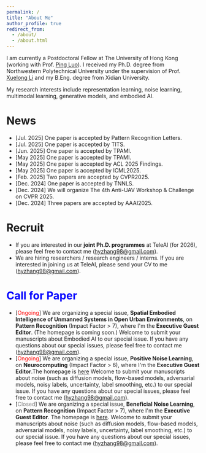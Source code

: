 ```yaml
---
permalink: /
title: "About Me"
author_profile: true
redirect_from: 
  - /about/
  - /about.html
---
```

I am currently a Postdoctoral Fellow at The University of Hong Kong (working with Prof. [Ping Luo](https://scholar.google.com/citations?user=aXdjxb4AAAAJ)). I received my Ph.D. degree from Northwestern Polytechnical University under the supervision of Prof. [Xuelong Li](https://scholar.google.com/citations?user=ahUibskAAAAJ) and my B.Eng. degree from Xidian University.

My research interests include representation learning, noise learning, multimodal learning, generative models, and embodied AI.

# News

- [Jul. 2025] One paper is accepted by Pattern Recognition Letters.
- [Jul. 2025] One paper is accepted by TITS.
- [Jun. 2025] One paper is accepted by TPAMI.
- [May 2025] One paper is accepted by TPAMI.
- [May 2025] One paper is accepted by ACL 2025 Findings.
- [May 2025] One paper is accepted by ICML2025.
- [Feb. 2025] Two papers are accepted by CVPR2025.
- [Dec. 2024] One paper is accepted by TNNLS.
- [Dec. 2024] We will organize The 4th Anti-UAV Workshop & Challenge on CVPR 2025.
- [Dec. 2024] Three papers are accepted by AAAI2025.

# Recruit

- If you are interested in our **joint Ph.D. programmes** at TeleAI (for 2026), please feel free to contact me (hyzhang98@gmail.com).
- We are hiring researchers / research engineers / interns. If you are interested in joining us at TeleAI, please send your CV to me (hyzhang98@gmail.com).

# <b><font color=blue>Call for Paper</font></b>

- \[<font color=red>Ongoing</font>\] We are organizing a special issue, **Spatial Embodied Intelligence of Unmanned Systems in Open Urban Environments**, on **Pattern Recognition** (Impact Factor > 7), where I'm the **Executive Guest Editor**. (The homepage is coming soon.) Welcome to submit your manuscripts about Embodied AI to our special issue. If you have any questions about our special issues, please feel free to contact me (hyzhang98@gmail.com).
- \[<font color=red>Ongoing</font>\] We are organizing a special issue, **Positive Noise Learning**, on **Neurocomputing** (Impact Factor > 6), where I'm the **Executive Guest Editor**.The homepage is [here](https://www.sciencedirect.com/special-issue/325125/positive-noise-learning) Welcome to submit your manuscripts about noise (such as diffusion models, flow-based models, adversarial models, noisy labels, uncertainty, label smoothing, etc.) to our special issue. If you have any questions about our special issues, please feel free to contact me (hyzhang98@gmail.com).
- \[<font color=grey>Closed</font>\] We are organizing a special issue, **Beneficial Noise Learning**, on **Pattern Recognition** (Impact Factor > 7), where I'm the **Executive Guest Editor**. The homepage is [here](https://www.sciencedirect.com/special-issue/316469/beneficial-noise-learning). Welcome to submit your manuscripts about noise (such as diffusion models, flow-based models, adversarial models, noisy labels, uncertainty, label smoothing, etc.) to our special issue. If you have any questions about our special issues, please feel free to contact me (hyzhang98@gmail.com). 
